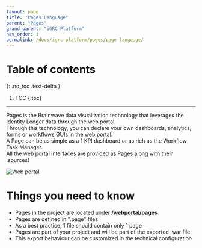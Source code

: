 ```yaml
---
layout: page
title: "Pages Language"
parent: "Pages"
grand_parent: "iGRC Platform"
nav_order: 1
permalink: /docs/igrc-platform/pages/page-language/
---
```


# Table of contents
{: .no_toc .text-delta }

1. TOC
{:toc}
---

Pages is the Brainwave data visualization technology that leverages the Identity Ledger data through the web portal.   
Through this technology, you can declare your own dashboards, analytics, forms or workflows GUIs in the web portal.   
A Page can be as simple as a 1 KPI dashboard or as rich as the Workflow Task Manager.   
All the web portal interfaces are provided as Pages along with their .sources!   

![Web portal](igrc-platform/pages/images/0101.png "Web portal")   

# Things you need to know

- Pages in the project are located under **/webportal/pages**
- Pages are defined in ".page" files
- As a best practice, 1 file should contain only 1 page
- Pages are part of your project and will be part of the exported .war file
- This export behaviour can be customized in the technical configuration
